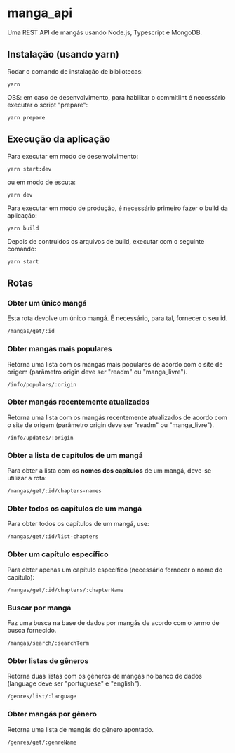 # manga_api

Uma REST API de mangás usando Node.js, Typescript e MongoDB.

## Instalação (usando yarn)

Rodar o comando de instalação de bibliotecas:

`yarn`

OBS: em caso de desenvolvimento, para habilitar o commitlint é necessário executar o script "prepare":

`yarn prepare`

## Execução da aplicação

Para executar em modo de desenvolvimento:

`yarn start:dev`

ou em modo de escuta:

`yarn dev`

Para executar em modo de produção, é necessário primeiro fazer o build da aplicação:

`yarn build`

Depois de contruidos os arquivos de build, executar com o seguinte comando:

`yarn start`

## Rotas

### Obter um único mangá

Esta rota devolve um único mangá. É necessário, para tal, fornecer o seu id.

`/mangas/get/:id`

### Obter mangás mais populares

Retorna uma lista com os mangás mais populares de acordo com o site de origem (parâmetro origin deve ser "readm" ou "manga_livre").

`/info/populars/:origin`

### Obter mangás recentemente atualizados

Retorna uma lista com os mangás recentemente atualizados de acordo com o site de origem (parâmetro origin deve ser "readm" ou "manga_livre").

`/info/updates/:origin`

### Obter a lista de capítulos de um mangá

Para obter a lista com os **nomes dos capítulos** de um mangá, deve-se utilizar a rota:

`/mangas/get/:id/chapters-names`

### Obter todos os capítulos de um mangá

Para obter todos os capítulos de um mangá, use:

`/mangas/get/:id/list-chapters`

### Obter um capítulo específico

Para obter apenas um capítulo específico (necessário fornecer o nome do capítulo):

`/mangas/get/:id/chapters/:chapterName`

### Buscar por mangá

Faz uma busca na base de dados por mangás de acordo com o termo de busca fornecido.

`/mangas/search/:searchTerm`

### Obter listas de gêneros

Retorna duas listas com os gêneros de mangás no banco de dados (language deve ser "portuguese" e "english").

`/genres/list/:language`

### Obter mangás por gênero

Retorna uma lista de mangás do gênero apontado.

`/genres/get/:genreName`
